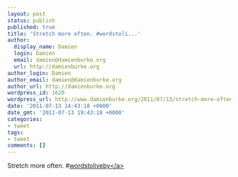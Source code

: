 ```yaml
---
layout: post
status: publish
published: true
title: 'Stretch more often. #wordstoli...'
author:
  display_name: Damien
  login: Damien
  email: damien@damienburke.org
  url: http://damienburke.org
author_login: Damien
author_email: damien@damienburke.org
author_url: http://damienburke.org
wordpress_id: 1620
wordpress_url: http://www.damienburke.org/2011/07/13/stretch-more-often-wordstoli/
date: '2011-07-13 14:43:18 +0000'
date_gmt: '2011-07-13 19:43:18 +0000'
categories:
- tweet
tags:
- tweet
comments: []
---
```

<p>Stretch more often. #<a href="http:&#47;&#47;search.twitter.com&#47;search?q=%23wordstoliveby" class="aktt_hashtag">wordstoliveby<&#47;a></p>
